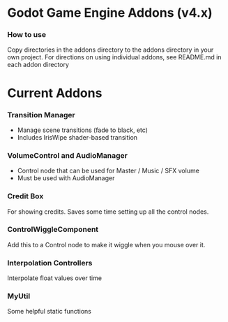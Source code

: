 # Godot Game Engine Addons (v4.x)

### How to use
Copy directories in the addons directory to the addons directory in your own project.
For directions on using individual addons, see README.md in each addon directory

# Current Addons
### Transition Manager
- Manage scene transitions (fade to black, etc)
- Includes IrisWipe shader-based transition

### VolumeControl and AudioManager
- Control node that can be used for Master / Music / SFX volume
- Must be used with AudioManager

### Credit Box
For showing credits. Saves some time setting up all the control nodes.

### ControlWiggleComponent
Add this to a Control node to make it wiggle when you mouse over it.

### Interpolation Controllers
Interpolate float values over time

### MyUtil
Some helpful static functions 
